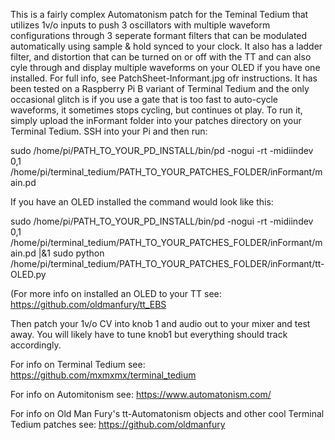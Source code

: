 This is a fairly complex Automatonism patch for the Teminal Tedium that utilizes 1v/o inputs to push 3 oscillators with multiple waveform configurations through 3 seperate formant filters that can be modulated automatically using sample & hold synced to your clock. It also has a ladder filter, and distortion that can be turned on or off with the TT and can also cyle through and display multiple waveforms on your OLED if you have one installed. For full info, see PatchSheet-Informant.jpg ofr instructions. It has been tested on a Raspberry Pi B variant of Terminal Tedium and the only occasional glitch is if you use a gate that is too fast to auto-cycle waveforms, it sometimes stops cycling, but continues ot play. To run it, simply upload the inFormant folder into your patches directory on your Terminal Tedium. SSH into your Pi and then run:

sudo /home/pi/PATH_TO_YOUR_PD_INSTALL/bin/pd -nogui -rt -midiindev 0,1 /home/pi/terminal_tedium/PATH_TO_YOUR_PATCHES_FOLDER/inFormant/main.pd

If you have an OLED installed the command would look like this:

sudo /home/pi/PATH_TO_YOUR_PD_INSTALL/bin/pd -nogui -rt -midiindev 0,1 /home/pi/terminal_tedium/PATH_TO_YOUR_PATCHES_FOLDER/inFormant/main.pd |&1 sudo python /home/pi/terminal_tedium/PATH_TO_YOUR_PATCHES_FOLDER/inFormant/tt-OLED.py

(For more info on installed an OLED to your TT see: https://github.com/oldmanfury/tt_EBS

Then patch your 1v/o CV into knob 1 and audio out to your mixer and test away. You will likely have to tune knob1 but everything should track accordingly.

For info on Terminal Tedium see: https://github.com/mxmxmx/terminal_tedium

For info on Automitonism see: https://www.automatonism.com/

For info on Old Man Fury's tt-Automatonism objects and other cool Terminal Tedium patches see: https://github.com/oldmanfury
